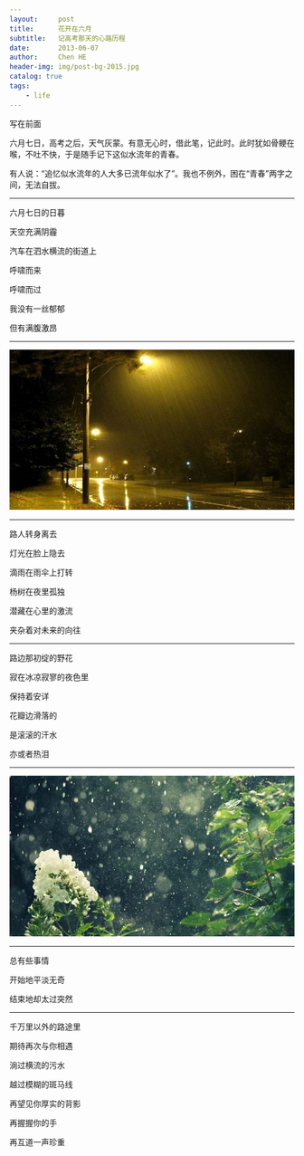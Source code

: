 ```yaml
---
layout:     post
title:      花开在六月
subtitle:   记高考那天的心路历程
date:       2013-06-07
author:     Chen HE
header-img: img/post-bg-2015.jpg
catalog: true
tags:
    - life
---
```

写在前面

六月七日，高考之后，天气灰蒙。有意无心时，借此笔，记此时。此时犹如骨鲠在喉，不吐不快，于是随手记下这似水流年的青春。

有人说：“追忆似水流年的人大多已流年似水了”。我也不例外，困在“青春”两字之间，无法自拔。

---

六月七日的日暮

天空充满阴霾

汽车在泗水横流的街道上

呼啸而来

呼啸而过

我没有一丝郁郁

但有满腹激昂

---
             
![雨天的街道](https://github.com/he-chen-95/chen-image-host/raw/master/2019/rain-street-east.jpg)

---

路人转身离去

灯光在脸上隐去

滴雨在雨伞上打转

杨树在夜里孤独

潜藏在心里的激流

夹杂着对未来的向往

---

路边那初绽的野花

寂在冰凉寂寥的夜色里

保持着安详

花瓣边滑落的

是滚滚的汗水

亦或者热泪

---

![雨中的花朵](https://github.com/he-chen-95/chen-image-host/raw/master/2019/rain-flower.jpg)

---

总有些事情

开始地平淡无奇

结束地却太过突然

---

千万里以外的路途里

期待再次与你相遇

淌过横流的污水

越过模糊的斑马线

再望见你厚实的背影

再握握你的手

再互道一声珍重
